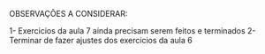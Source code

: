 OBSERVAÇÕES A CONSIDERAR:

1- Exercicios da aula 7 ainda precisam serem feitos e terminados
2- Terminar de fazer ajustes dos exercicios da aula 6
